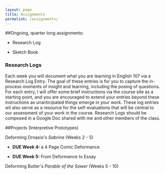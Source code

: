 ```yaml
---
layout: page
title: Assignments
permalink: /assignments/ 
---
```


##Ongoing, quarter long assignments:

* Research Log

* Sketch Book

### Research Logs

Each week you will document what you are learning in English 107 via a Research Log Entry. The goal of these entries is for you to capture the in-process moments of insight and learning, including the posing of questions. For each entry, I will offer some brief instructions via the course site as a starting point, and you are encouraged to extend your entries beyond these instructions as unanticipated things emerge in your work. These log entries wil also serve as a resource for the self-evaluations that will be central to our assessment of your work in the course. Research Logs should be composed in a Google Doc shared with me and other members of the class.

##Projects (Interpretive Prototypes)

Deforming Drnasio's *Sabrina* (Weeks 2 - 5)

* **DUE Week 4:** a 4 Page Comic Deformance

* **DUE Week 5:** From Deformance to Essay 

Deforming Butler's *Parable of the Sower* (Weeks 5 - 10)


